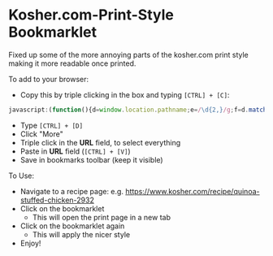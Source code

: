 # Kosher.com-Print-Style Bookmarklet

Fixed up some of the more annoying parts of the kosher.com print style making it more readable once printed.

To add to your browser:
* Copy this by triple clicking in the box and typing `[CTRL] + [C]`:
```javascript
javascript:(function(){d=window.location.pathname;e=/\d{2,}/g;f=d.match(e);b='https://www.kosher.com/recipe/print/'+f;if(window.location.href!=b)window.open(b,'_blank');else{document.getElementsByTagName('header')[0].setAttribute('style','background-color:#fff');a=document.styleSheets[2];a.insertRule('.print{font-size:14pt !important}'),a.insertRule('.recipe-print__directions ol>li {line-height:18px !important}'),a.insertRule('.recipe-print__callout-meta-description {line-height:18px !important}');c=document.getElementsByTagName('use');for(g in c)c[g].setAttribute('fill','#000');}})()
```
* Type `[CTRL] + [D]`
* Click "More"
* Triple click in the __URL__ field, to select everything
* Paste in __URL__ field (`[CTRL] + [V]`)
* Save in bookmarks toolbar (keep it visible)

To Use:
* Navigate to a recipe page: e.g. https://www.kosher.com/recipe/quinoa-stuffed-chicken-2932
* Click on the bookmarklet
  * This will open the print page in a new tab
* Click on the bookmarklet again
  * This will apply the nicer style
* Enjoy!
